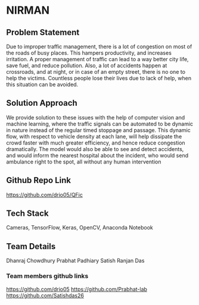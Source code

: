 # NIRMAN


## Problem Statement
Due to improper traffic management, there is a lot of congestion on most of the roads of
busy places. This hampers productivity, and increases irritation. A proper management of
traffic can lead to a way better city life, save fuel, and reduce pollution.
Also, a lot of accidents happen at crossroads, and at night, or in case of an empty street,
there is no one to help the victims. Countless people lose their lives due to lack of help,
when this situation can be avoided.


## Solution Approach
We provide solution to these issues with the help of computer vision and machine learning,
where the traffic signals can be automated to be dynamic in nature instead of the regular
timed stoppage and passage. This dynamic flow, with respect to vehicle density at each
lane, will help dissipate the crowd faster with much greater efficiency, and hence reduce
congestion dramatically.
The model would also be able to see and detect accidents, and would inform the nearest
hospital about the incident, who would send ambulance right to the spot, all without any
human intervention


## Github Repo Link
https://github.com/drio05/QFic


## Tech Stack
Cameras, TensorFlow, Keras, OpenCV, Anaconda Notebook



## Team Details
Dhanraj Chowdhury
Prabhat Padhiary
Satish Ranjan Das


### Team members github links
https://github.com/drio05
https://github.com/Prabhat-lab
https://github.com/Satishdas26
